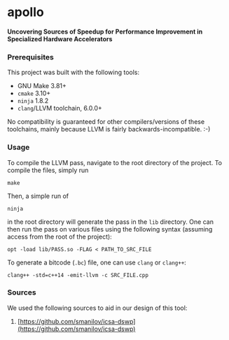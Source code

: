 # apollo

**Uncovering Sources of Speedup for Performance Improvement in Specialized Hardware Accelerators**

### Prerequisites

This project was built with the following tools:

 + GNU Make 3.81+ 
 + `cmake` 3.10+
 + `ninja` 1.8.2
 + `clang`/LLVM toolchain, 6.0.0+

No compatibility is guaranteed for other compilers/versions of these toolchains, mainly because LLVM is fairly backwards-incompatible. :-)

### Usage

To compile the LLVM pass, navigate to the root directory of the project. To compile the files, simply run

    make

Then, a simple run of

    ninja
  
in the root directory will generate the pass in the `lib` directory. One can then run the pass on various files using the following syntax (assuming access from the root of the project):

    opt -load lib/PASS.so -FLAG < PATH_TO_SRC_FILE
  
To generate a bitcode (`.bc`) file, one can use `clang` or `clang++`:

    clang++ -std=c++14 -emit-llvm -c SRC_FILE.cpp

### Sources

We used the following sources to aid in our design of this tool:

1. [https://github.com/smanilov/icsa-dswp](https://github.com/smanilov/icsa-dswp)